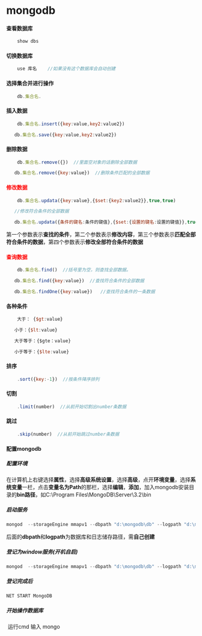 # mongodb

#### 	查看数据库

```javascript
 	show dbs
```



#### 	切换数据库

```javascript
	use 库名    //如果没有这个数据库会自动创建
```



#### 	选择集合并进行操作
```javascript
	db.集合名.
```
#### 	插入数据
```javascript
	db.集合名.insert({key:value,key2:value2})

​	db.集合名.save({key:value,key2:value2})
```
#### 	删除数据
```javascript
	db.集合名.remove({})  //里面空对象的话删除全部数据

​	db.集合名.remove({key:value})  //删除条件匹配的全部数据
```
#### 	<font color='red'>修改数据</font>
```javascript
	db.集合名.updata({key:value},{$set:{key2:value2}},true,true)

​	//修改符合条件的全部数据

​	db.集合名.updata({条件的键名:条件的键值},{$set:{设置的键名:设置的键值}},true,true)
```
​	第一个参数表示**查找的条件**，第二个参数表示**修改内容**，第三个参数表示**匹配全部符合条件的数据**，第四个参数表示**修改全部符合条件的数据**

#### 	<font color='red'>查询数据</font>
```javascript
	db.集合名.find()  //括号里为空，则查找全部数据。

​	db.集合名.find({key:value})  //查找符合条件的全部数据

​	db.集合名.findOne({key:value})   //查找符合条件的一条数据
```
#### 各种条件
```javascript
	大于： {$gt:value}

​	小于：{$lt:value}

​	大于等于：{$gte：value}

​	小于等于：{$lte:value}
```
#### 排序
```javascript
	.sort({key:-1})  //按条件降序排列
```
#### 切割
```javascript
	.limit(number)  //从前开始切割出number条数据
```
#### 跳过
```javascript
	.skip(number)  //从前开始跳过number条数据
```

#### 配置mongodb

##### 	配置环境

​	在计算机上右键选择**属性**，选择**高级系统设置**，选择**高级**，点开**环境变量**，选择**系统变量**一栏，点击**变量名为Path**的那栏，选择**编辑**，**添加**，加入mongodb安装目录的**bin路径**，如C:\Program Files\MongoDB\Server\3.2\bin

##### 	启动服务

```javascript
mongod  --storageEngine mmapv1 --dbpath "d:\mongodb\db" --logpath "d:\mongodb\log\MongoDB.log"
```

后面的**dbpath**和**logpath**为数据库和日志储存路径，需**自己创建**

##### 	登记为window服务(开机自启)

```javascript
mongod  --storageEngine mmapv1 --dbpath "d:\mongodb\db" --logpath "d:\mongodb\log\MongoDB.log" --install --serviceName "MongoDB"
```

##### 	登记完成后

```javascript
NET START MongoDB
```

##### 	开始操作数据库

​	运行cmd 输入 mongo